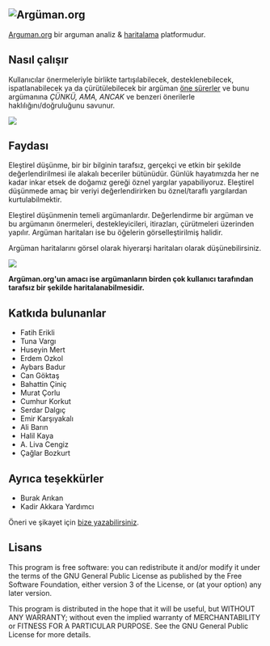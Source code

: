 ![Argüman.org](http://arguman.org/static/img/logo.png)
----
[Arguman.org](http://arguman.org) bir arguman analiz & [haritalama](https://en.wikipedia.org/wiki/Argument_map) platformudur.

## Nasıl çalışır

Kullanıcılar önermeleriyle birlikte tartışılabilecek, desteklenebilecek, ispatlanabilecek ya da çürütülebilecek bir argüman [öne sürerler](http://arguman.org/new-argument) ve bunu argümanına *ÇÜNKÜ, AMA, ANCAK* ve benzeri önerilerle haklılığını/doğruluğunu savunur.

![](http://i.imgur.com/yEjemt1.png)

## Faydası

Eleştirel düşünme, bir bir bilginin tarafsız, gerçekçi ve etkin bir şekilde değerlendirilmesi ile alakalı beceriler bütünüdür. Günlük hayatımızda her ne kadar inkar etsek de doğamız gereği öznel yargılar yapabiliyoruz. Eleştirel düşünmede amaç bir veriyi değerlendirirken bu öznel/taraflı yargılardan kurtulabilmektir.

Eleştirel düşünmenin temeli argümanlardır. Değerlendirme bir argüman ve bu argümanın önermeleri, destekleyicileri, itirazları, çürütmeleri üzerinden yapılır. Argüman haritaları ise bu öğelerin görselleştirilmiş halidir.

Argüman haritalarını görsel olarak hiyerarşi haritaları olarak düşünebilirsiniz.

![](https://upload.wikimedia.org/wikipedia/commons/thumb/9/99/Whatley.png/800px-Whatley.png)

**Argüman.org'un amacı ise argümanların birden çok kullanıcı tarafından tarafsız bir şekilde haritalanabilmesidir.**

## Katkıda bulunanlar
- Fatih Erikli
- Tuna Vargı
- Huseyin Mert
- Erdem Ozkol
- Aybars Badur
- Can Göktaş
- Bahattin Çiniç
- Murat Çorlu
- Cumhur Korkut
- Serdar Dalgıç
- Emir Karşıyakalı
- Ali Barın
- Halil Kaya
- A. Liva Cengiz
- Çağlar Bozkurt

## Ayrıca teşekkürler
- Burak Arıkan
- Kadir Akkara Yardımcı

Öneri ve şikayet için [bize yazabilirsiniz](https://github.com/arguman/arguman.org/issues).

## Lisans

This program is free software: you can redistribute it and/or modify it under the terms of the GNU General Public License as published by the Free Software Foundation, either version 3 of the License, or (at your option) any later version.

This program is distributed in the hope that it will be useful, but WITHOUT ANY WARRANTY; without even the implied warranty of MERCHANTABILITY or FITNESS FOR A PARTICULAR PURPOSE.  See the GNU General Public License for more details.
